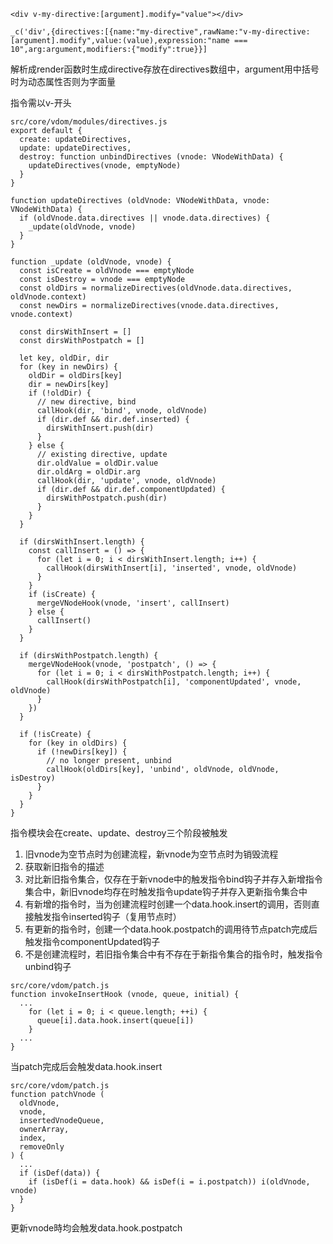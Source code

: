 ```
<div v-my-directive:[argument].modify="value"></div>

_c('div',{directives:[{name:"my-directive",rawName:"v-my-directive:[argument].modify",value:(value),expression:"name === 10",arg:argument,modifiers:{"modify":true}}]
```

解析成render函数时生成directive存放在directives数组中，argument用中括号时为动态属性否则为字面量

指令需以v-开头

```
src/core/vdom/modules/directives.js
export default {
  create: updateDirectives,
  update: updateDirectives,
  destroy: function unbindDirectives (vnode: VNodeWithData) {
    updateDirectives(vnode, emptyNode)
  }
}

function updateDirectives (oldVnode: VNodeWithData, vnode: VNodeWithData) {
  if (oldVnode.data.directives || vnode.data.directives) {
    _update(oldVnode, vnode)
  }
}

function _update (oldVnode, vnode) {
  const isCreate = oldVnode === emptyNode
  const isDestroy = vnode === emptyNode
  const oldDirs = normalizeDirectives(oldVnode.data.directives, oldVnode.context)
  const newDirs = normalizeDirectives(vnode.data.directives, vnode.context)

  const dirsWithInsert = []
  const dirsWithPostpatch = []

  let key, oldDir, dir
  for (key in newDirs) {
    oldDir = oldDirs[key]
    dir = newDirs[key]
    if (!oldDir) {
      // new directive, bind
      callHook(dir, 'bind', vnode, oldVnode)
      if (dir.def && dir.def.inserted) {
        dirsWithInsert.push(dir)
      }
    } else {
      // existing directive, update
      dir.oldValue = oldDir.value
      dir.oldArg = oldDir.arg
      callHook(dir, 'update', vnode, oldVnode)
      if (dir.def && dir.def.componentUpdated) {
        dirsWithPostpatch.push(dir)
      }
    }
  }

  if (dirsWithInsert.length) {
    const callInsert = () => {
      for (let i = 0; i < dirsWithInsert.length; i++) {
        callHook(dirsWithInsert[i], 'inserted', vnode, oldVnode)
      }
    }
    if (isCreate) {
      mergeVNodeHook(vnode, 'insert', callInsert)
    } else {
      callInsert()
    }
  }

  if (dirsWithPostpatch.length) {
    mergeVNodeHook(vnode, 'postpatch', () => {
      for (let i = 0; i < dirsWithPostpatch.length; i++) {
        callHook(dirsWithPostpatch[i], 'componentUpdated', vnode, oldVnode)
      }
    })
  }

  if (!isCreate) {
    for (key in oldDirs) {
      if (!newDirs[key]) {
        // no longer present, unbind
        callHook(oldDirs[key], 'unbind', oldVnode, oldVnode, isDestroy)
      }
    }
  }
}
```

指令模块会在create、update、destroy三个阶段被触发

1. 旧vnode为空节点时为创建流程，新vnode为空节点时为销毁流程
2. 获取新旧指令的描述
3. 对比新旧指令集合，仅存在于新vnode中的触发指令bind钩子并存入新增指令集合中，新旧vnode均存在时触发指令update钩子并存入更新指令集合中
4. 有新增的指令时，当为创建流程时创建一个data.hook.insert的调用，否则直接触发指令inserted钩子（复用节点时）
5. 有更新的指令时，创建一个data.hook.postpatch的调用待节点patch完成后触发指令componentUpdated钩子
6. 不是创建流程时，若旧指令集合中有不存在于新指令集合的指令时，触发指令unbind钩子

```
src/core/vdom/patch.js
function invokeInsertHook (vnode, queue, initial) {
  ...
    for (let i = 0; i < queue.length; ++i) {
      queue[i].data.hook.insert(queue[i])
    }
  ...
}
```

当patch完成后会触发data.hook.insert

```
src/core/vdom/patch.js
function patchVnode (
  oldVnode,
  vnode,
  insertedVnodeQueue,
  ownerArray,
  index,
  removeOnly
) {
  ...
  if (isDef(data)) {
    if (isDef(i = data.hook) && isDef(i = i.postpatch)) i(oldVnode, vnode)
  }
}
```

更新vnode時均会触发data.hook.postpatch
